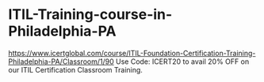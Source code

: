 # ITIL-Training-course-in-Philadelphia-PA
https://www.icertglobal.com/course/ITIL-Foundation-Certification-Training-Philadelphia-PA/Classroom/1/90          Use Code: ICERT20 to avail 20% OFF on our ITIL Certification Classroom Training.
